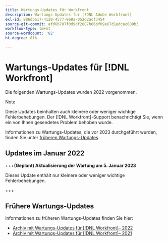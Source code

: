 ```yaml
---
title: Wartungs-Updates für Workfront
description: Wartungs-Updates für [!DNL Adobe Workfront]
exl-id: 886db617-4120-4577-968a-052d2acf3454
source-git-commit: afd6b707f0d9df2887b66bf09e67d1edcac680b3
workflow-type: tm+mt
source-wordcount: '82'
ht-degree: 81%

---
```


# Wartungs-Updates für [!DNL Workfront]

Die folgenden Wartungs-Updates wurden 2022 vorgenommen.

>[!NOTE]
>
>Diese Updates beinhalten auch kleinere oder weniger wichtige Fehlerbehebungen. Der [!DNL Workfront]-Support benachrichtigt Sie, wenn ein von Ihnen gesendetes Problem behoben wurde.

Informationen zu Wartungs-Updates, die vor 2023 durchgeführt wurden, finden Sie unter [früheren Wartungs-Updates](#previous-maintenance-updates)

## Updates im Januar 2022

+++**(Geplant) Aktualisierung der Wartung am 5. Januar 2023**

Dieses Update enthält nur kleinere oder weniger wichtige Fehlerbehebungen.

+++

## Frühere Wartungs-Updates

Informationen zu früheren Wartungs-Updates finden Sie hier:

* [Archiv mit Wartungs-Updates für [!DNL Workfront]– 2022](2022-updates.md)
* [Archiv mit Wartungs-Updates für [!DNL Workfront]– 2021](2021-updates.md)
